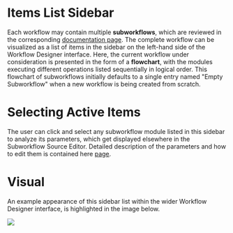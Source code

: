 # Items List Sidebar

Each workflow may contain multiple **subworkflows**, which are reviewed in the corresponding [documentation page](/workflows/data/subworkflows.md). The complete workflow can be visualized as a list of items in the sidebar on the left-hand side of the Workflow Designer interface. Here, the current workflow under consideration is presented in the form of a **flowchart**, with the modules executing different operations listed sequentially in logical order. This flowchart of subworkflows initially defaults to a single entry named "Empty Subworkflow" when a new workflow is being created from scratch.

# Selecting Active Items

The user can click and select any subworkflow module listed in this sidebar to analyze its parameters, which get displayed elsewhere in the Subworkflow Source Editor. Detailed description of the parameters and how to edit them is contained here [page](subworkflow-editor/overview.md).

# Visual

An example appearance of this sidebar list within the wider Workflow Designer interface, is highlighted in the image below.

<img src="/images/subworkflow-list.png"/>
